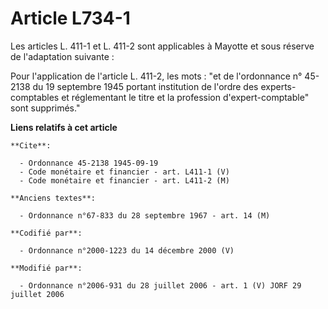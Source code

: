 # Article L734-1

Les articles L. 411-1 et L. 411-2 sont applicables à Mayotte et sous réserve de l'adaptation suivante :

Pour l'application de l'article L. 411-2, les mots : "et de l'ordonnance n° 45-2138 du 19 septembre 1945 portant institution
de l'ordre des experts-comptables et réglementant le titre et la profession d'expert-comptable" sont supprimés."

**Liens relatifs à cet article**

	**Cite**:

	  - Ordonnance 45-2138 1945-09-19
	  - Code monétaire et financier - art. L411-1 (V)
	  - Code monétaire et financier - art. L411-2 (M)

	**Anciens textes**:

	  - Ordonnance n°67-833 du 28 septembre 1967 - art. 14 (M)

	**Codifié par**:

	  - Ordonnance n°2000-1223 du 14 décembre 2000 (V)

	**Modifié par**:

	  - Ordonnance n°2006-931 du 28 juillet 2006 - art. 1 (V) JORF 29 juillet 2006
